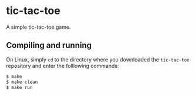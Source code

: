 # tic-tac-toe
A simple tic-tac-toe game.

## Compiling and running
On Linux, simply `cd` to the directory where you downloaded the `tic-tac-toe` repository and enter the folllowing commands:

```bash
$ make
$ make clean
$ make run
```